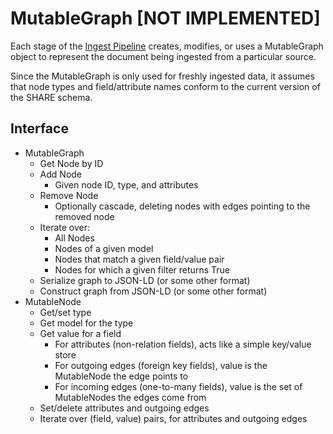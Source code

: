 # MutableGraph [NOT IMPLEMENTED]

Each stage of the [Ingest Pipeline](./README.md) creates, modifies, or uses a MutableGraph object to represent the document being ingested from a particular source.

Since the MutableGraph is only used for freshly ingested data, it assumes that node types and field/attribute names conform to the current version of the SHARE schema.

## Interface
* MutableGraph
  * Get Node by ID
  * Add Node
    * Given node ID, type, and attributes
  * Remove Node
    * Optionally cascade, deleting nodes with edges pointing to the removed node
  * Iterate over:
    * All Nodes
    * Nodes of a given model
    * Nodes that match a given field/value pair
    * Nodes for which a given filter returns True
  * Serialize graph to JSON-LD (or some other format)
  * Construct graph from JSON-LD (or some other format)
* MutableNode
  * Get/set type
  * Get model for the type
  * Get value for a field
    * For attributes (non-relation fields), acts like a simple key/value store
    * For outgoing edges (foreign key fields), value is the MutableNode the edge points to
    * For incoming edges (one-to-many fields), value is the set of MutableNodes the edges come from
  * Set/delete attributes and outgoing edges
  * Iterate over (field, value) pairs, for attributes and outgoing edges
